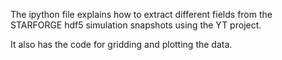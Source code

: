 The ipython file explains how to extract different fields from the STARFORGE hdf5 simulation snapshots using the YT project. 

It also has the code for gridding and plotting the data.
